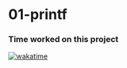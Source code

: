 # 01-printf

### Time worked on this project
[![wakatime](https://wakatime.com/badge/user/2b8474a5-a2f0-4cf0-9da2-eb7acac86d01/project/018bd863-b5f2-4360-9f17-3e9cc04172b5.svg)](https://wakatime.com/badge/user/2b8474a5-a2f0-4cf0-9da2-eb7acac86d01/project/018bd863-b5f2-4360-9f17-3e9cc04172b5)